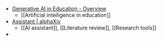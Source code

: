 - [Generative AI in Education - Overview](https://www.genaied.org/)
	- [[Artificial intelligence in education]]
- [Assistant | alphaXiv](https://www.alphaxiv.org/assistant)
	- [[AI assistant]], [[Literature review]], [[Research tools]]
-